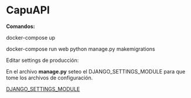 # CapuAPI

**Comandos:**

docker-compose up

docker-compose run web python manage.py makemigrations

Editar settings de producción:

En el archivo **manage.py** seteo el DJANGO_SETTINGS_MODULE para que tome los archivos de configuración.

[DJANGO_SETTINGS_MODULE](https://docs.djangoproject.com/en/3.2/topics/settings/#envvar-DJANGO_SETTINGS_MODULE)